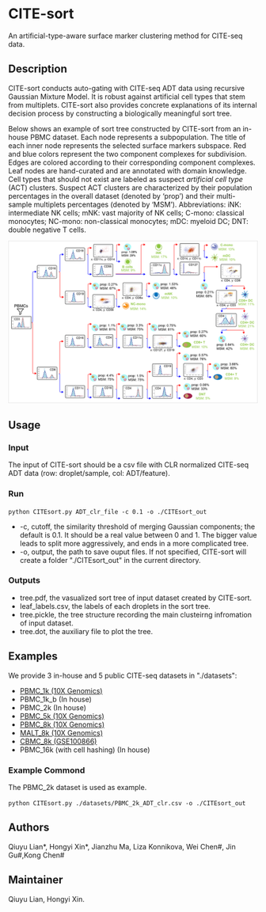 # CITE-sort

An artificial-type-aware surface marker clustering method for CITE-seq data. 

## Description

CITE-sort conducts auto-gating with CITE-seq ADT data using recursive Gaussian Mixture Model. It is robust against artificial cell types that stem from multiplets. CITE-sort also provides concrete explanations of its internal decision process by constructing a biologically meaningful sort tree.  

Below shows an example of sort tree constructed by CITE-sort from an in-house PBMC dataset. Each node represents a subpopulation. The title of each inner node represents the selected surface markers subspace. Red and blue colors represent the two component complexes for subdivision. Edges are colored according to their corresponding component complexes. Leaf nodes are hand-curated and are annotated with domain knowledge. Cell types that should not exist are labeled as suspect _artificial cell type_ (ACT) clusters. Suspect ACT clusters are characterized by their population percentages in the overall dataset (denoted by ‘prop’) and their multi-sample multiplets percentages (denoted by ‘MSM’). Abbreviations: iNK: intermediate NK cells; mNK: vast majority of NK cells; C-mono: classical monocytes; NC-mono: non-classical monocytes; mDC: myeloid DC; DNT: double negative T cells.

<img src="readme_figs/taxonomy.png" alt="taxonomy" style="zoom:67%;" />

## Usage

### Input

The input of CITE-sort should be a csv file with CLR normalized CITE-seq ADT data (row: droplet/sample, col: ADT/feature). 

### Run

`python CITEsort.py ADT_clr_file -c 0.1 -o ./CITEsort_out`

- -c, cutoff, the similarity threshold of merging Gaussian components; the default is 0.1. It should be a real value between 0 and 1. The bigger value leads to split more aggressively, and ends in a more complicated tree.
- -o, output, the path to save ouput files. If not specified, CITE-sort will create a folder "./CITEsort_out" in the current directory.

### Outputs

- tree.pdf, the vasualized sort tree of input dataset created by CITE-sort.
- leaf_labels.csv, the labels of each droplets in the sort tree.
- tree.pickle, the tree structure recording the main clusteirng infromation of input dataset.
- tree.dot, the auxiliary file to plot the tree.

## Examples

We provide 3 in-house and 5 public CITE-seq datasets in "./datasets":

- [PBMC_1k (10X Genomics)](https://support.10xgenomics.com/single-cell-gene-expression/datasets/3.0.0/pbmc_1k_protein_v3)
- PBMC_1k_b (In house)
- PBMC_2k (In house)
- [PBMC_5k (10X Genomics)](https://support.10xgenomics.com/single-cell-gene-expression/datasets/3.0.2/5k_pbmc_protein_v3)
- [PBMC_8k (10X Genomics)](https://support.10xgenomics.com/single-cell-gene-expression/datasets/3.0.0/pbmc_10k_protein_v3) 
- [MALT_8k (10X Genomics)](https://support.10xgenomics.com/single-cell-gene-expression/datasets/3.0.0/malt_10k_protein_v3)
- [CBMC_8k (GSE100866)](https://www.ncbi.nlm.nih.gov/geo/query/acc.cgi?acc=GSE100866)
- PBMC_16k (with cell hashing) (In house)

### Example Commond

The PBMC_2k dataset is used as example. 

`python CITEsort.py ./datasets/PBMC_2k_ADT_clr.csv -o ./CITEsort_out `

## Authors

Qiuyu Lian\*, Hongyi Xin\*, Jianzhu Ma, Liza Konnikova, Wei Chen\#, Jin Gu\#,Kong Chen\#

## Maintainer

Qiuyu Lian, Hongyi Xin.



